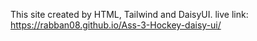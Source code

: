 This site created by HTML, Tailwind and DaisyUI.
live link: https://rabban08.github.io/Ass-3-Hockey-daisy-ui/

